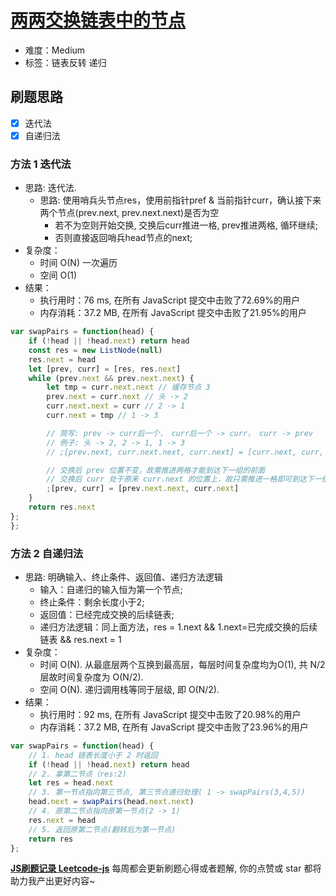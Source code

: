 # [两两交换链表中的节点](https://leetcode-cn.com/problems/swap-nodes-in-pairs/)

- 难度：Medium
- 标签：链表反转 递归

## 刷题思路

- [x] 迭代法
- [x] 自递归法

### 方法 1 迭代法

- 思路: 迭代法.
    - 思路: 使用哨兵头节点res，使用前指针pref & 当前指针curr，确认接下来两个节点(prev.next, prev.next.next)是否为空
        - 若不为空则开始交换, 交换后curr推进一格, prev推进两格, 循环继续;
        - 否则直接返回哨兵head节点的next;
- 复杂度：
    - 时间 O(N) 一次遍历
    - 空间 O(1)
- 结果：
    - 执行用时：76 ms, 在所有 JavaScript 提交中击败了72.69%的用户
    - 内存消耗：37.2 MB, 在所有 JavaScript 提交中击败了21.95%的用户

``` js
var swapPairs = function(head) {
    if (!head || !head.next) return head
    const res = new ListNode(null)
    res.next = head
    let [prev, curr] = [res, res.next]
    while (prev.next && prev.next.next) {
        let tmp = curr.next.next // 缓存节点 3
        prev.next = curr.next // 头 -> 2
        curr.next.next = curr // 2 -> 1
        curr.next = tmp // 1 -> 3

        // 简写: prev -> curr后一个， curr后一个 -> curr， curr -> prev
        // 例子: 头 -> 2, 2 -> 1, 1 -> 3
        // ;[prev.next, curr.next.next, curr.next] = [curr.next, curr, curr.next.next]

        // 交换后 prev 位置不变，故需推进两格才能到达下一组的前面
        // 交换后 curr 处于原来 curr.next 的位置上，故只需推进一格即可到达下一组第一节点
        ;[prev, curr] = [prev.next.next, curr.next]
    }
    return res.next
};
};
```

### 方法 2 自递归法

- 思路: 明确输入、终止条件、返回值、递归方法逻辑
    - 输入：自递归的输入恒为第一个节点;
    - 终止条件：剩余长度小于2;
    - 返回值：已经完成交换的后续链表;
    - 递归方法逻辑：同上面方法，res = 1.next && 1.next=已完成交换的后续链表 && res.next = 1
- 复杂度：
    - 时间 O(N). 从最底层两个互换到最高层，每层时间复杂度均为O(1), 共 N/2 层故时间复杂度为 O(N/2).
    - 空间 O(N). 递归调用栈等同于层级, 即 O(N/2).
- 结果：
    - 执行用时：92 ms, 在所有 JavaScript 提交中击败了20.98%的用户
    - 内存消耗：37.2 MB, 在所有 JavaScript 提交中击败了23.96%的用户

``` js
var swapPairs = function(head) {
    // 1. head 链表长度小于 2 时返回
    if (!head || !head.next) return head
    // 2. 拿第二节点（res:2)
    let res = head.next
    // 3. 第一节点指向第三节点, 第三节点递归处理( 1 -> swapPairs(3,4,5))
    head.next = swapPairs(head.next.next)
    // 4. 原第二节点指向原第一节点(2 -> 1)
    res.next = head
    // 5. 返回原第二节点(翻转后为第一节点)
    return res
};
```

**[JS刷题记录 Leetcode-js](https://github.com/Nodreame/leetcode-js)** 每周都会更新刷题心得或者题解, 你的点赞或 star 都将助力我产出更好内容~
